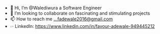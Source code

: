 - 👋 Hi, I’m @Walediwura a Software Engineer
- 💞️ I’m looking to collaborate on fascinating and stimulating projects
- 📫 How to reach me ...fadewale2016@gmail.com
- &#x1F599; LinkedIn: https://www.linkedin.com/in/favour-adewale-949445212

<!---
Walediwura/Walediwura is a ✨ special ✨ repository because its `README.md` (this file) appears on your GitHub profile.
You can click the Preview link to take a look at your changes.
--->
